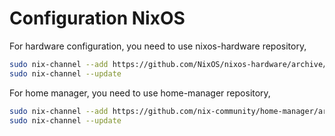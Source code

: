 # Configuration NixOS

For hardware configuration, you need to use nixos-hardware repository,

```bash
sudo nix-channel --add https://github.com/NixOS/nixos-hardware/archive/master.tar.gz nixos-hardware
sudo nix-channel --update
```

For home manager, you need to use home-manager repository,

```bash
sudo nix-channel --add https://github.com/nix-community/home-manager/archive/release-20.09.tar.gz home-manager
sudo nix-channel --update
```
